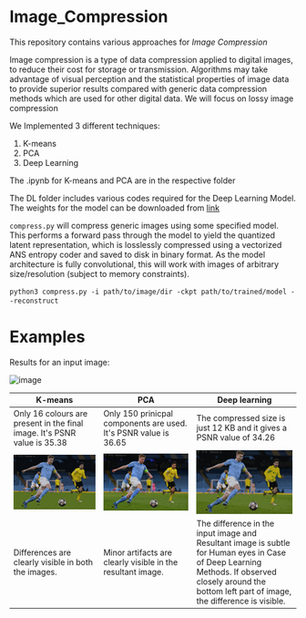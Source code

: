 # Image_Compression

This repository contains various approaches for *Image Compression* 

Image compression is a type of data compression applied to digital images, to reduce their cost for storage or transmission. Algorithms may take advantage of visual perception and the statistical properties of image data to provide superior results compared with generic data compression methods which are used for other digital data. We will focus on lossy image compression

We Implemented 3 different techniques:

1. K-means
2. PCA
3. Deep Learning 

The .ipynb for K-means and PCA are in the respective folder

The DL folder includes various codes required for the Deep Learning Model. The weights for the model can be downloaded from [link](https://drive.google.com/file/d/1YniZmdgYN4Lf0ZaERlD_CCn33w_ybF0G/view?usp=sharing) 

`compress.py` will compress generic images using some specified model. This performs a forward pass through the model to yield the quantized latent representation, which is losslessly compressed using a vectorized ANS entropy coder and saved to disk in binary format. As the model architecture is fully convolutional, this will work with images of arbitrary size/resolution (subject to memory constraints).

```
python3 compress.py -i path/to/image/dir -ckpt path/to/trained/model --reconstruct
```

# Examples

Results for an input image:

![image](https://user-images.githubusercontent.com/62425457/117535228-68422f80-b012-11eb-9dbb-5995cf91002e.png)



|K-means|PCA|Deep learning|
|-|-|-|
|Only 16 colours are present in the final image. It's PSNR value is 35.38|Only 150 prinicpal components are used. It's PSNR value is 36.65|The compressed size is just 12 KB and it gives a PSNR value of 34.26|
|<img src="./k-Means/output.jpg">|<img src="./PCA/output.jpg">|<img src="./DL/output.png">|
|Differences are clearly visible in both the images.|Minor artifacts are clearly visible in the resultant image.|The difference in the input image and Resultant image is subtle for Human eyes in Case of Deep Learning Methods. If observed closely around the bottom left part of image, the difference is visible.|

